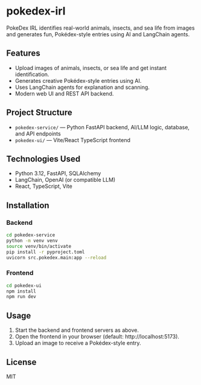 # pokedex-irl

PokeDex IRL identifies real-world animals, insects, and sea life from images and generates fun, Pokédex-style entries using AI and LangChain agents.

## Features
- Upload images of animals, insects, or sea life and get instant identification.
- Generates creative Pokédex-style entries using AI.
- Uses LangChain agents for explanation and scanning.
- Modern web UI and REST API backend.

## Project Structure
- `pokedex-service/` — Python FastAPI backend, AI/LLM logic, database, and API endpoints
- `pokedex-ui/` — Vite/React TypeScript frontend

## Technologies Used
- Python 3.12, FastAPI, SQLAlchemy
- LangChain, OpenAI (or compatible LLM)
- React, TypeScript, Vite

## Installation

### Backend
```bash
cd pokedex-service
python -m venv venv
source venv/bin/activate
pip install -r pyproject.toml
uvicorn src.pokedex.main:app --reload
```

### Frontend
```bash
cd pokedex-ui
npm install
npm run dev
```

## Usage
1. Start the backend and frontend servers as above.
2. Open the frontend in your browser (default: http://localhost:5173).
3. Upload an image to receive a Pokédex-style entry.

## License
MIT

